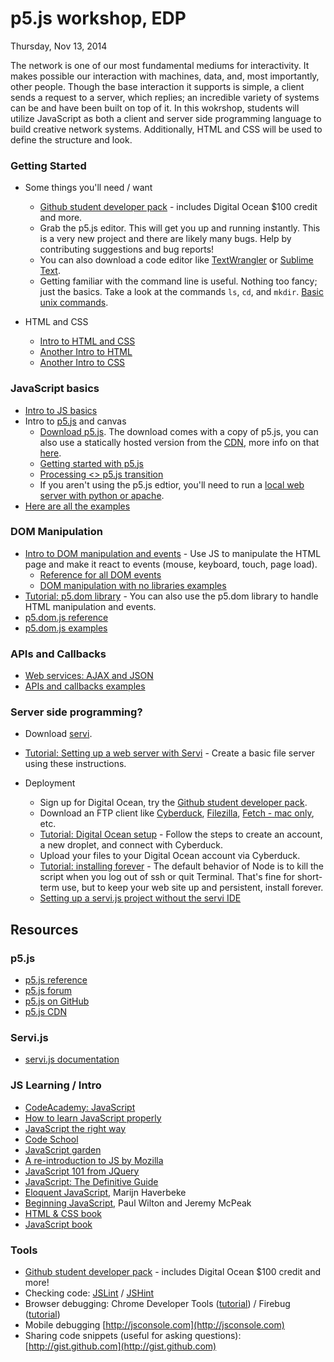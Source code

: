 p5.js workshop, EDP 
=============================

Thursday, Nov 13, 2014

The network is one of our most fundamental mediums for interactivity. It makes possible our interaction with machines, data, and, most importantly, other people. Though the base interaction it supports is simple, a client sends a request to a server, which replies; an incredible variety of systems can be and have been built on top of it. In this wokrshop, students will utilize JavaScript as both a client and server side programming language to build creative network systems. Additionally, HTML and CSS will be used to define the structure and look. 

### Getting Started

* Some things you'll need / want
  * [Github student developer pack](https://education.github.com/pack) - includes Digital Ocean $100 credit and more.
  * Grab the p5.js editor.  This will get you up and running instantly.  This is a very new project and there are likely many bugs.  Help by contributing suggestions and bug reports!
  * You can also download a code editor like [TextWrangler](http://www.barebones.com/products/textwrangler/) or [Sublime Text](http://www.sublimetext.com/).
  * Getting familiar with the command line is useful. Nothing too fancy; just the basics. Take a look at the commands `ls`, `cd`, and `mkdir`. [Basic unix commands](http://www.webmonkey.com/2010/02/learn_enough_unix_for_your_resume/#Basic_Commands).

* HTML and CSS
  * [Intro to HTML and CSS](https://github.com/lmccart/p5.js/wiki/Intro-to-HTML-and-CSS)
  * [Another Intro to HTML](https://github.com/robynitp/networkedmedia/wiki/Intro-to-HTML)
  * [Another Intro to CSS](https://github.com/robynitp/networkedmedia/wiki/Intro-to-CSS)


### JavaScript basics
* [Intro to JS basics](https://github.com/lmccart/p5.js/wiki/JavaScript-basics)
* Intro to [p5.js](http://p5js.org) and canvas
  * [Download p5.js](http://p5js.org/download/). The download comes with a copy of p5.js, you can also use a statically hosted version from the [CDN](http://cdnjs.com/libraries/p5.js), more info on that [here](http://p5js.org/get-started/#file-setup).
  * [Getting started with p5.js](http://p5js.org/get-started/)
  * [Processing <> p5.js transition](https://github.com/lmccart/p5.js/wiki/Processing-transition)
  * If you aren't using the p5.js edtior, you'll need to run a [local web server with python or apache](https://github.com/lmccart/p5.js/wiki/Local-server).
* [Here are all the examples](https://github.com/shiffman/EDP-p5.js-workshop/tree/master/01_JS_basics)

### DOM Manipulation
* [Intro to DOM manipulation and events](https://github.com/lmccart/p5.js/wiki/Intro-to-DOM-manipulation-and-events) - Use JS to manipulate the HTML page and make it react to events (mouse, keyboard, touch, page load). 
  * [Reference for all DOM events](https://developer.mozilla.org/en-US/docs/Web/Events)
  * [DOM manipulation with no libraries examples](https://github.com/shiffman/itp-networked-media/tree/master/week3/02_dom_pure_js)
* [Tutorial: p5.dom library](https://github.com/lmccart/p5.js/wiki/Beyond-the-canvas) - You can also use the p5.dom library to handle HTML manipulation and events.
* [p5.dom.js reference](http://p5js.org/reference/#/libraries/p5.dom)
* [p5.dom.js examples](https://github.com/shiffman/EDP-p5.js-workshop/tree/master/02_DOM_manipulation/01_dom_p5)

### APIs and Callbacks
* [Web services: AJAX and JSON](https://github.com/lmccart/p5.js/wiki/Loading-external-files:-AJAX,-XML,-JSON)
* [APIs and callbacks examples](https://github.com/shiffman/EDP-p5.js-workshop/tree/master/03_apis_callbacks)

### Server side programming?
* Download [servi](https://github.com/antiboredom/servi.js/releases).
* [Tutorial: Setting up a web server with Servi](https://github.com/robynitp/networkedmedia/wiki/Web-Servers-with-Servi) - Create a basic file server using these instructions.

* Deployment
  * Sign up for Digital Ocean, try the [Github student developer pack](https://education.github.com/pack).
  * Download an FTP client like [Cyberduck](https://cyberduck.io/?l=en), [Filezilla](https://filezilla-project.org/), [Fetch - mac only](http://fetchsoftworks.com/), etc.
  * [Tutorial: Digital Ocean setup](https://github.com/robynitp/networkedmedia/wiki/Digital-Ocean-Set-up) - Follow the steps to create an account, a new droplet, and connect with Cyberduck.
  * Upload your files to your Digital Ocean account via Cyberduck.
  * [Tutorial: installing forever](http://www.hacksparrow.com/keep-node-js-script-running-after-logging-out-from-shell.html) - The default behavior of Node is to kill the script when you log out of ssh or quit Terminal. That's fine for short-term use, but to keep your web site up and persistent, install forever.
  * [Setting up a servi.js project without the servi IDE](https://github.com/antiboredom/servi.js/wiki/Setting-up-a-servi.js-project-without-the-servi-editor)

## Resources

### p5.js
* [p5.js reference](http://p5js.org/reference)
* [p5.js forum](http://forum.processing.org/two/)
* [p5.js on GitHub](https://github.com/lmccart/p5.js)
* [p5.js CDN](http://cdnjs.com/libraries/p5.js)

### Servi.js
* [servi.js documentation](https://github.com/antiboredom/servi.js/wiki)

### JS Learning / Intro
* [CodeAcademy: JavaScript](http://www.codecademy.com/tracks/javascript)
* [How to learn JavaScript properly](http://javascriptissexy.com/how-to-learn-javascript-properly/)
* [JavaScript the right way](http://www.jstherightway.org/)
* [Code School](https://www.codeschool.com/paths/javascript)
* [JavaScript garden](http://bonsaiden.github.io/JavaScript-Garden/)
* [A re-introduction to JS by Mozilla](https://developer.mozilla.org/en-US/docs/Web/JavaScript/A_re-introduction_to_JavaScript)
* [JavaScript 101 from JQuery](https://learn.jquery.com/javascript-101/)
* [JavaScript: The Definitive Guide](http://shop.oreilly.com/product/9780596000486.do)
* [Eloquent JavaScript](http://eloquentjavascript.net/contents.html), Marijn Haverbeke
* [Beginning JavaScript](http://www.amazon.com/Beginning-JavaScript-Paul-Wilton/dp/0470525932), Paul Wilton and Jeremy McPeak
* [HTML & CSS book](http://www.htmlandcssbook.com/)
* [JavaScript book](http://www.javascriptbook.com/)

### Tools
* [Github student developer pack](https://education.github.com/pack) - includes Digital Ocean $100 credit and more!
* Checking code: [JSLint](http://www.jslint.com/) / [JSHint](http://www.jshint.com)
* Browser debugging: Chrome Developer Tools ([tutorial](https://developer.chrome.com/extensions/tut_debugging)) / Firebug ([tutorial](http://www.developerfusion.com/article/139949/debugging-javascript-with-firebug/))
* Mobile debugging [http://jsconsole.com](http://jsconsole.com)
* Sharing code snippets (useful for asking questions): [http://gist.github.com](http://gist.github.com)
